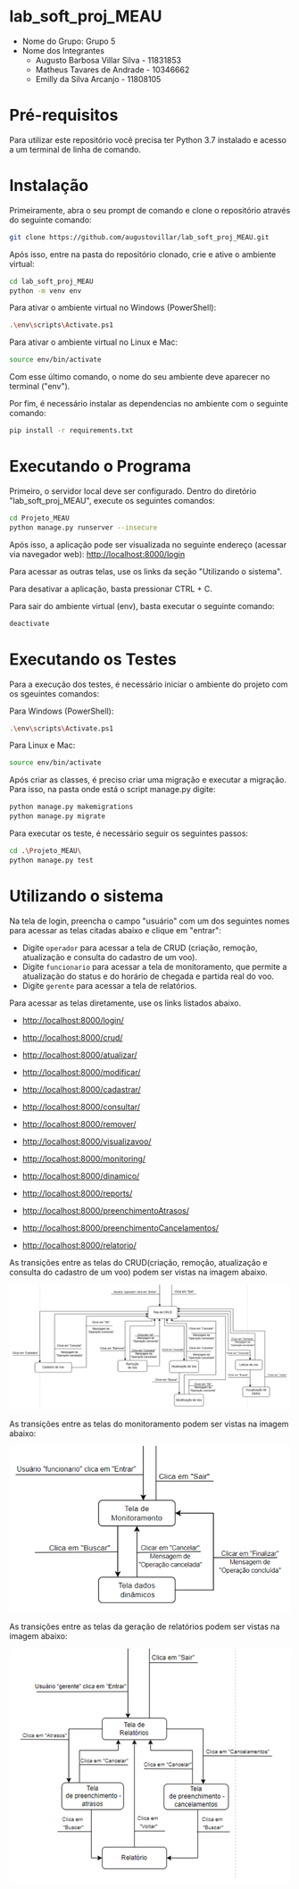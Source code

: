 # lab_soft_proj_MEAU

- Nome do Grupo: Grupo 5
- Nome dos Integrantes
    * Augusto Barbosa Villar Silva - 11831853
    * Matheus Tavares de Andrade - 10346662
    * Emilly da Silva Arcanjo - 11808105
# Pré-requisitos

Para utilizar este repositório você precisa ter Python 3.7 instalado e acesso a um terminal de linha de comando.

# Instalação

Primeiramente, abra o seu prompt de comando e clone o repositório através do seguinte comando:

```sh
git clone https://github.com/augustovillar/lab_soft_proj_MEAU.git
```

Após isso, entre na pasta do repositório clonado, crie e ative o ambiente virtual:

```sh
cd lab_soft_proj_MEAU
python -m venv env
```

Para ativar o ambiente virtual no Windows (PowerShell):
```sh
.\env\scripts\Activate.ps1
```

Para ativar o ambiente virtual no Linux e Mac:
```sh
source env/bin/activate
```
Com esse último comando, o nome do seu ambiente deve aparecer no terminal ("env").

Por fim, é necessário instalar as dependencias no ambiente com o seguinte comando:
```sh
pip install -r requirements.txt
```

# Executando o Programa

Primeiro, o servidor local deve ser configurado. Dentro do diretório "lab_soft_proj_MEAU", execute os seguintes comandos:

```sh
cd Projeto_MEAU
python manage.py runserver --insecure
```

Após isso, a aplicação pode ser visualizada no seguinte endereço (acessar via navegador web): [http://localhost:8000/login](http://localhost:8000/login)

Para acessar as outras telas, use os links da seção "Utilizando o sistema".

Para desativar a aplicação, basta pressionar CTRL + C. 

Para sair do ambiente virtual (env), basta executar o seguinte comando:

``` sh
deactivate
```

# Executando os Testes
Para a execução dos testes, é necessário iniciar o ambiente do projeto com os sgeuintes comandos:

Para Windows (PowerShell):
```sh
.\env\scripts\Activate.ps1
```

Para Linux e Mac:
```sh
source env/bin/activate
```

Após criar as classes, é preciso criar uma migração e executar a migração. Para isso, na pasta onde está o script manage.py digite:
```sh
python manage.py makemigrations
python manage.py migrate
```

Para executar os teste, é necessário seguir os seguintes passos:

```sh
cd .\Projeto_MEAU\
python manage.py test
```
# Utilizando o sistema

Na tela de login, preencha o campo "usuário" com um dos seguintes nomes para acessar as telas citadas abaixo e clique em "entrar":

- Digite `operador` para acessar a tela de CRUD (criação, remoção, atualização e consulta do cadastro de um voo).
- Digite `funcionario` para acessar a tela de monitoramento, que permite a atualização do status e do horário de chegada e partida real do voo.
- Digite `gerente` para acessar a tela de relatórios.

Para acessar as telas diretamente, use os links listados abaixo.

- [http://localhost:8000/login/](http://localhost:8000/login/)

- [http://localhost:8000/crud/](http://localhost:8000/crud/)
- [http://localhost:8000/atualizar/](http://localhost:8000/atualizar/)
- [http://localhost:8000/modificar/](http://localhost:8000/modificar/)
- [http://localhost:8000/cadastrar/](http://localhost:8000/cadastrar/)
- [http://localhost:8000/consultar/](http://localhost:8000/consultar/)
- [http://localhost:8000/remover/](http://localhost:8000/remover/)
- [http://localhost:8000/visualizavoo/](http://localhost:8000/visualizavoo/)

- [http://localhost:8000/monitoring/](http://localhost:8000/monitoring/)
- [http://localhost:8000/dinamico/](http://localhost:8000/dinamico/)

- [http://localhost:8000/reports/](http://localhost:8000/reports/)
- [http://localhost:8000/preenchimentoAtrasos/](http://localhost:8000/preenchimentoAtrasos/)
- [http://localhost:8000/preenchimentoCancelamentos/](http://localhost:8000/preenchimentoCancelamentos/)
- [http://localhost:8000/relatorio/](http://localhost:8000/relatorio/)

As transições entre as telas do CRUD(criação, remoção, atualização e consulta do cadastro de um voo) podem ser vistas na imagem abaixo. 

![Alt text](Entregas/tela_de_CRUD.png?raw=true "Diagrama tela de CRUD")

As transições entre as telas do monitoramento podem ser vistas na imagem abaixo:

![Alt text](Entregas/tela_de_monitoramento.png?raw=true "Diagrama tela de monitoramento")

As transições entre as telas da geração de relatórios podem ser vistas na imagem abaixo:

![Alt text](Entregas/tela_de_relatorios.png?raw=true "Diagrama tela de relatorios")